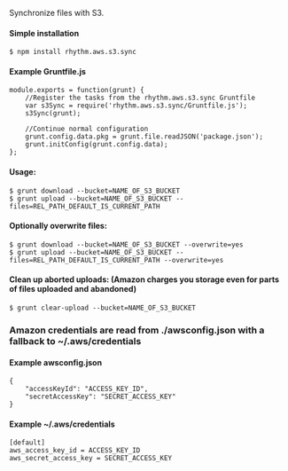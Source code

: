 Synchronize files with S3.

#### Simple installation

    $ npm install rhythm.aws.s3.sync

#### Example Gruntfile.js

    module.exports = function(grunt) {
        //Register the tasks from the rhythm.aws.s3.sync Gruntfile
        var s3Sync = require('rhythm.aws.s3.sync/Gruntfile.js');
        s3Sync(grunt);
        
        //Continue normal configuration
        grunt.config.data.pkg = grunt.file.readJSON('package.json');
        grunt.initConfig(grunt.config.data);
    };

#### Usage:

    $ grunt download --bucket=NAME_OF_S3_BUCKET
    $ grunt upload --bucket=NAME_OF_S3_BUCKET --files=REL_PATH_DEFAULT_IS_CURRENT_PATH

#### Optionally overwrite files:

    $ grunt download --bucket=NAME_OF_S3_BUCKET --overwrite=yes
    $ grunt upload --bucket=NAME_OF_S3_BUCKET --files=REL_PATH_DEFAULT_IS_CURRENT_PATH --overwrite=yes
    
#### Clean up aborted uploads: (Amazon charges you storage even for parts of files uploaded and abandoned)

    $ grunt clear-upload --bucket=NAME_OF_S3_BUCKET

### Amazon credentials are read from ./awsconfig.json with a fallback to ~/.aws/credentials

#### Example awsconfig.json

    {
        "accessKeyId": "ACCESS_KEY_ID",
        "secretAccessKey": "SECRET_ACCESS_KEY"
    }

#### Example ~/.aws/credentials

    [default]
    aws_access_key_id = ACCESS_KEY_ID
    aws_secret_access_key = SECRET_ACCESS_KEY